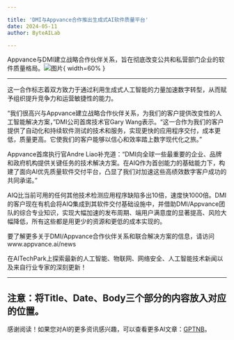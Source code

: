 ```yaml
---

title: 'DMI与Appvance合作推出生成式AI软件质量平台'
date: 2024-05-11
author: ByteAILab

---
```


Appvance与DMI建立战略合作伙伴关系，旨在彻底改变公共和私营部门企业的软件质量格局。![图片](https://ai-techpark.com/wp-content/uploads/2024/05/DMI-960x540.jpg){ width=60% }

---
这一合作标志着双方致力于通过利用生成式人工智能的力量加速数字转型，从而赋予组织提升竞争力和运营敏捷性的能力。

“我们很高兴与Appvance建立战略合作伙伴关系，为我们的客户提供改变性的人工智能解决方案，”DMI公司首席技术官Gary Wang表示。“这一合作为我们的客户提供了自动化和持续软件测试的技术和服务，实现更快的应用程序交付，成本更低，质量更高。它使我们的客户能够以信心和效率踏上数字现代化之旅。”

Appvance首席执行官Andre Liao补充道：“DMI向全球一些最重要的企业、品牌和政府机构提供关键任务的技术解决方案。在AIQ作为首创能力的基础能力下，构建了面向AI优先质量软件交付平台，凸显了我们对加速这些高绩效数字客户成功的共同承诺。”

AIQ比当前可用的任何其他技术检测应用程序缺陷多出10倍，速度快1000倍。DMI的客户现在有机会将AIQ集成到其软件交付基础设施中，并借助DMI/Appvance团队的综合专业知识，实现大幅加速的发布周期、端用户满意度的显著提高、风险大幅降低，所有这些都是用更少的资源和更低的成本实现的。

要了解更多关于DMI/Appvance合作伙伴关系和联合解决方案的信息，请访问www.appvance.ai/news

在AITechPark上探索最新的人工智能、物联网、网络安全、人工智能技术新闻以及来自行业专家的深刻更新！

---

注意：将Title、Date、Body三个部分的内容放入对应的位置。
---
感谢阅读！如果您对AI的更多资讯感兴趣，可以查看更多AI文章：[GPTNB](https://gptnb.com)。